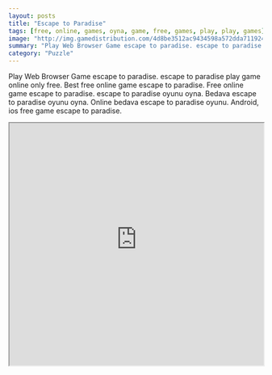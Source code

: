 ```yaml
---
layout: posts
title: "Escape to Paradise"
tags: [free, online, games, oyna, game, free, games, play, play, games]
image: "http://img.gamedistribution.com/4d8be3512ac9434598a572dda7119240.jpg"
summary: "Play Web Browser Game escape to paradise. escape to paradise play game online only free. Best free online game escape to paradise. Free online game escape to paradise. escape to paradise oyunu oyna. Bedava escape to paradise oyunu oyna. Online bedava escape to paradise oyunu. Android, ios free game escape to paradise."
category: "Puzzle"
---
```


Play Web Browser Game escape to paradise. escape to paradise play game online only free. Best free online game escape to paradise. Free online game escape to paradise. escape to paradise oyunu oyna. Bedava escape to paradise oyunu oyna. Online bedava escape to paradise oyunu. Android, ios free game escape to paradise.

<iframe width="100%" height="480px;" src="http://flash.gamedistribution.com?game=4d8be3512ac9434598a572dda7119240"></iframe>